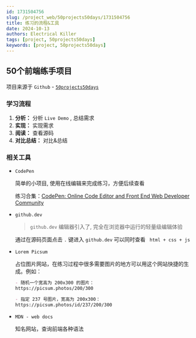 ```yaml
---
id: 1731504756
slug: /project_web/50projects50days/1731504756
title: 练习的流程&工具
date: 2024-10-13
authors: Electrical Killer
tags: [project, 50projects50days]
keywords: [project, 50projects50days]
---
```



## 50个前端练手项目

项目来源于 `Github` - [`50projects50days`](https://github.com/bradtraversy/50projects50days)

### 学习流程

1. **分析：** 分析 `Live Demo` , 总结需求
2. **实现：** 实现需求
3. **阅读：** 查看源码
4. **对比总结：** 对比&总结

### 相关工具

- `CodePen`

    简单的小项目, 使用在线编辑来完成练习，方便后续查看

    练习合集：[CodePen: Online Code Editor and Front End Web Developer Community](https://codepen.io/)

- `github.dev`

    > `github.dev` 编辑器引入了, 完全在浏览器中运行的轻量级编辑体验

    通过在源码页面点击 `.` 键进入 `github.dev`
    可以同时查看 ` html + css + js`

- `Lorem Picsum`

    占位图片网站，在练习过程中很多需要图片的地方可以用这个网站快捷的生成。例如：

    ```markdown
    - 随机一个宽高为 200x300 的图片：
    https://picsum.photos/200/300
    
    - 指定 237 号图片，宽高为 200x300：
    https://picsum.photos/id/237/200/300
    ```

- `MDN - web docs`

    知名网站，查询前端各种语法